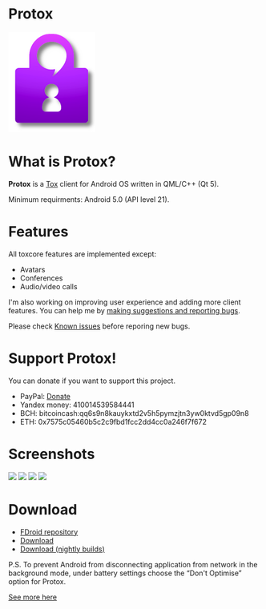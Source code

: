 # Protox

![Protox](resources/logo_small.png)

# What is Protox?

**Protox** is a [Tox](https://tox.chat/) client for Android OS written in QML/C++ (Qt 5).

Minimum requirments: Android 5.0 (API level 21).

# Features

All toxcore features are implemented except:
*  Avatars
*  Conferences
*  Audio/video calls

I'm also working on improving user experience and adding more client features. You can help me by [making suggestions and reporting bugs](https://gitlab.com/Monsterovich/protox/issues).

Please check [Known issues](https://gitlab.com/Monsterovich/protox/-/wikis/Known-issues) before reporing new bugs.

# Support Protox!

You can donate if you want to support this project.

* PayPal: [Donate](https://www.paypal.me/monsterovich)
* Yandex money: 410014539584441
* BCH: bitcoincash:qq6s9n8kauykxtd2v5h5pymzjtn3yw0ktvd5gp09n8
* ETH: 0x7575c05460b5c2c9fbd1fcc2dd4cc0a246f7f672

# Screenshots

<img src="https://gitlab.com/Monsterovich/protox/-/raw/7a976b8503a13f130a4376aa8bf0448de83ea342/resources/screenshots/1.png"  width="150">
<img src="https://gitlab.com/Monsterovich/protox/-/raw/805af63903a1a7e8637380107d8d0b3ec60ada7b/resources/screenshots/3.png"  width="150">
<img src="https://gitlab.com/Monsterovich/protox/-/raw/805af63903a1a7e8637380107d8d0b3ec60ada7b/resources/screenshots/4.png"  width="150">
<img src="https://gitlab.com/Monsterovich/protox/-/raw/805af63903a1a7e8637380107d8d0b3ec60ada7b/resources/screenshots/2.png"  width="150">

# Download

* [FDroid repository](https://submarine.strangled.net/fdroid/)
* [Download](https://gitlab.com/Monsterovich/protox/-/releases)
* [Download (nightly builds)](https://submarine.strangled.net/protox/builds/nightly/)


P.S. To prevent Android from disconnecting application from network in the background mode, under battery settings choose the “Don't Optimise” option for Protox.

[See more here](https://dontkillmyapp.com/)
